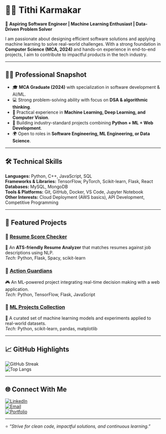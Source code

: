 # 👨‍💻 Tithi Karmakar  

🎯 **Aspiring Software Engineer | Machine Learning Enthusiast | Data-Driven Problem Solver**  

I am passionate about designing efficient software solutions and applying machine learning to solve real-world challenges. With a strong foundation in **Computer Science (MCA, 2024)** and hands-on experience in end-to-end projects, I aim to contribute to impactful products in the tech industry.  

---

## 🧑‍💼 Professional Snapshot
- 🎓 **MCA Graduate (2024)** with specialization in software development & AI/ML.  
- 💻 Strong problem-solving ability with focus on **DSA & algorithmic thinking**.  
- 🔬 Practical experience in **Machine Learning, Deep Learning, and Computer Vision**.  
- 🚀 Building industry-standard projects combining **Python + ML + Web Development**.  
- 🌍 Open to roles in **Software Engineering, ML Engineering, or Data Science**.  

---

## 🛠️ Technical Skills  

**Languages:** Python, C++, JavaScript, SQL  
**Frameworks & Libraries:** TensorFlow, PyTorch, Scikit-learn, Flask, React  
**Databases:** MySQL, MongoDB  
**Tools & Platforms:** Git, GitHub, Docker, VS Code, Jupyter Notebook  
**Other Interests:** Cloud Deployment (AWS basics), API Development, Competitive Programming  

---

## 📌 Featured Projects  

### 🔹 [Resume Score Checker](#)  
📄 An **ATS-friendly Resume Analyzer** that matches resumes against job descriptions using NLP.  
*Tech:* Python, Flask, Spacy, scikit-learn  

### 🔹 [Action Guardians](#)  
🎮 An ML-powered project integrating real-time decision making with a web application.  
*Tech:* Python, TensorFlow, Flask, JavaScript  

### 🔹 [ML Projects Collection](#)  
🤖 A curated set of machine learning models and experiments applied to real-world datasets.  
*Tech:* Python, scikit-learn, pandas, matplotlib  

---

## 📈 GitHub Highlights  

![GitHub Streak](https://github-readme-streak-stats.herokuapp.com?user=Karmakartithi01&theme=tokyonight&hide_border=true)  
![Top Langs](https://github-readme-stats.vercel.app/api/top-langs/?username=Karmakartithi01&layout=compact&theme=tokyonight&hide_border=true)  

---

## 🌐 Connect With Me  

[![LinkedIn](https://img.shields.io/badge/LinkedIn-blue?style=flat&logo=linkedin)](https://linkedin.com/in/your-link)  
[![Email](https://img.shields.io/badge/Email-D14836?style=flat&logo=gmail&logoColor=white)](mailto:your-email@gmail.com)  
[![Portfolio](https://img.shields.io/badge/Portfolio-black?style=flat&logo=github)](https://github.com/Karmakartithi01)  

---

⭐ *“Strive for clean code, impactful solutions, and continuous learning.”*  
